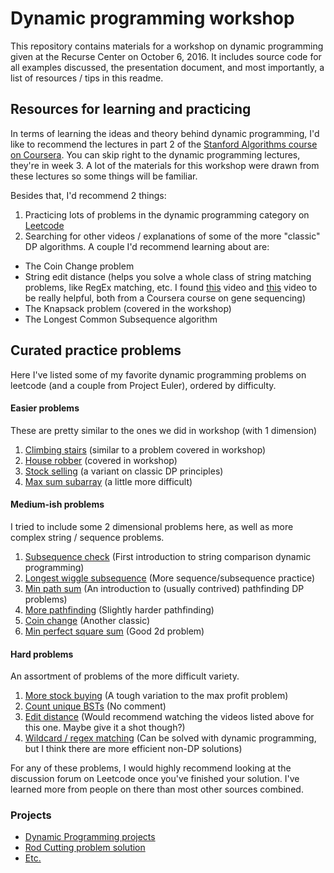 # Dynamic programming workshop
This repository contains materials for a workshop on dynamic programming given at the Recurse Center on October 6, 2016. It includes source code for all examples discussed, the presentation document, and most importantly, a list of resources / tips in this readme.

## Resources for learning and practicing
In terms of learning the ideas and theory behind dynamic programming, I'd like to recommend
the lectures in part 2 of the [Stanford Algorithms course on Coursera](https://www.coursera.org/learn/algorithm-design-analysis-2).
You can skip right to the dynamic programming lectures, they're in week 3. A lot of the materials for
this workshop were drawn from these lectures so some things will be familiar.

Besides that, I'd recommend 2 things:

1. Practicing lots of problems in the dynamic programming category on [Leetcode](https://leetcode.com/tag/dynamic-programming/)
2. Searching for other videos / explanations of some of the more "classic" DP algorithms. A couple I'd recommend learning about are:
  * The Coin Change problem
  * String edit distance (helps you solve a whole class of string matching problems, like RegEx matching, etc. I found [this](https://www.youtube.com/watch?v=8Q2IEIY2pDU) video and [this](https://www.youtube.com/watch?v=eAVGRWSryGo) video to be really helpful, both from a Coursera course on gene sequencing)
  * The Knapsack problem (covered in the workshop)
  * The Longest Common Subsequence algorithm

## Curated practice problems
Here I've listed some of my favorite dynamic programming problems on leetcode (and a couple from Project Euler), ordered by difficulty.

#### Easier problems
These are pretty similar to the ones we did in workshop (with 1 dimension)  
1. [Climbing stairs](https://leetcode.com/problems/climbing-stairs/) (similar to a problem covered in workshop)  
2. [House robber](https://leetcode.com/problems/house-robber/) (covered in workshop)  
3. [Stock selling](https://leetcode.com/problems/best-time-to-buy-and-sell-stock/) (a variant on classic DP principles)  
4. [Max sum subarray](https://leetcode.com/problems/maximum-subarray/) (a little more difficult)  

#### Medium-ish problems
I tried to include some 2 dimensional problems here, as well as more complex string / sequence problems.  
1. [Subsequence check](https://leetcode.com/problems/is-subsequence/) (First introduction to string comparison dynamic programming)  
2. [Longest wiggle subsequence](https://leetcode.com/problems/wiggle-subsequence/) (More sequence/subsequence practice)  
3. [Min path sum](https://leetcode.com/problems/minimum-path-sum/) (An introduction to (usually contrived) pathfinding DP problems)  
4. [More pathfinding](https://projecteuler.net/problem=82) (Slightly harder pathfinding)  
5. [Coin change](https://leetcode.com/problems/coin-change/) (Another classic)  
6. [Min perfect square sum](https://leetcode.com/problems/perfect-squares/) (Good 2d problem)  

#### Hard problems
An assortment of problems of the more difficult variety.  
1. [More stock buying](https://leetcode.com/problems/best-time-to-buy-and-sell-stock-iii/) (A tough variation to the max profit problem)  
2. [Count unique BSTs](https://leetcode.com/problems/unique-binary-search-trees/) (No comment)  
3. [Edit distance](https://leetcode.com/problems/edit-distance/) (Would recommend watching the videos listed above for this one. Maybe give it a shot though?)  
4. [Wildcard / regex matching](https://leetcode.com/problems/wildcard-matching/) (Can be solved with dynamic programming, but I think there are more efficient non-DP solutions)  

For any of these problems, I would highly recommend looking at the discussion forum on Leetcode once you've finished your solution. I've learned more from people on there than most other sources combined.


### Projects

* [Dynamic Programming projects](http://personal.denison.edu/~kretchmar/cs271/ProjectHandout.pdf)
* [Rod Cutting problem solution](http://personal.denison.edu/~kretchmar/271/DPRodCuttingExample.pdf)
* [Etc.](https://web.cs.wpi.edu/~guttman/cs2223/hw4.pdf)